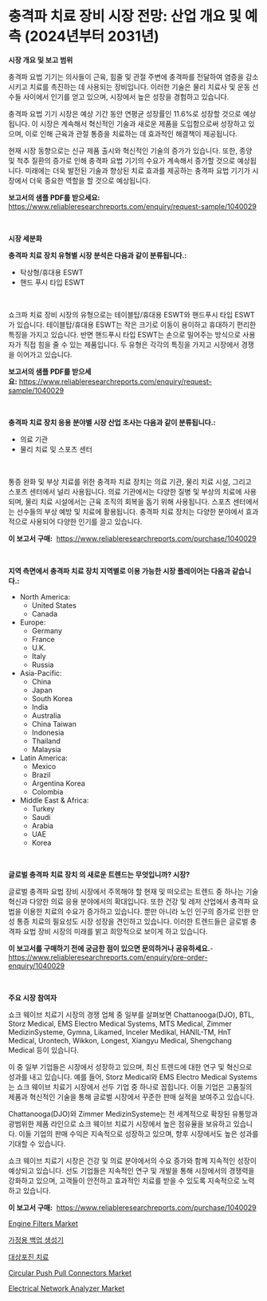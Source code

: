 <p><h1>충격파 치료 장비 시장 전망: 산업 개요 및 예측 (2024년부터 2031년)</h1></p><p><strong>시장 개요 및 보고 범위</strong></p>
<p><p>충격파 요법 기기는 의사들이 근육, 힘줄 및 관절 주변에 충격파를 전달하여 염증을 감소시키고 치료를 촉진하는 데 사용되는 장비입니다. 이러한 기술은 물리 치료사 및 운동 선수들 사이에서 인기를 얻고 있으며, 시장에서 높은 성장을 경험하고 있습니다.</p><p>충격파 요법 기기 시장은 예상 기간 동안 연평균 성장률인 11.6%로 성장할 것으로 예상됩니다. 이 시장은 계속해서 혁신적인 기술과 새로운 제품을 도입함으로써 성장하고 있으며, 이로 인해 근육과 관절 통증을 치료하는 데 효과적인 해결책이 제공됩니다.</p><p>현재 시장 동향으로는 신규 제품 출시와 혁신적인 기술의 증가가 있습니다. 또한, 종양 및 척추 질환의 증가로 인해 충격파 요법 기기의 수요가 계속해서 증가할 것으로 예상됩니다. 미래에는 더욱 발전된 기술과 향상된 치료 효과를 제공하는 충격파 요법 기기가 시장에서 더욱 중요한 역할을 할 것으로 예상됩니다.</p></p>
<p><strong>보고서의 샘플 PDF를 받으세요:</strong> <a href="https://www.reliableresearchreports.com/enquiry/request-sample/1040029">https://www.reliableresearchreports.com/enquiry/request-sample/1040029</a></p>
<p>&nbsp;</p>
<p><strong>시장 세분화</strong></p>
<p><strong>충격파 치료 장치 유형별 시장 분석은 다음과 같이 분류됩니다.:</strong></p>
<p><ul><li>탁상형/휴대용 ESWT</li><li>핸드 푸시 타입 ESWT</li></ul></p>
<p>&nbsp;</p>
<p><p>쇼크파 치료 장비 시장의 유형으로는 테이블탑/휴대용 ESWT와 핸드푸시 타입 ESWT가 있습니다. 테이블탑/휴대용 ESWT는 작은 크기로 이동이 용이하고 휴대하기 편리한 특징을 가지고 있습니다. 반면 핸드푸시 타입 ESWT는 손으로 밀어주는 방식으로 사용자가 직접 힘을 줄 수 있는 제품입니다. 두 유형은 각각의 특징을 가지고 시장에서 경쟁을 이어가고 있습니다.</p></p>
<p><strong>보고서의 샘플 PDF를 받으세요:</strong>&nbsp;<a href="https://www.reliableresearchreports.com/enquiry/request-sample/1040029">https://www.reliableresearchreports.com/enquiry/request-sample/1040029</a></p>
<p>&nbsp;</p>
<p><strong> 충격파 치료 장치 응용 분야별 시장 산업 조사는 다음과 같이 분류됩니다.:</strong></p>
<p><ul><li>의료 기관</li><li>물리 치료 및 스포츠 센터</li></ul></p>
<p>&nbsp;</p>
<p><p>통증 완화 및 부상 치료를 위한 충격파 치료 장치는 의료 기관, 물리 치료 시설, 그리고 스포츠 센터에서 널리 사용됩니다. 의료 기관에서는 다양한 질병 및 부상의 치료에 사용되며, 물리 치료 시설에서는 근육 조직의 회복을 돕기 위해 사용됩니다. 스포츠 센터에서는 선수들의 부상 예방 및 치료에 활용됩니다. 충격파 치료 장치는 다양한 분야에서 효과적으로 사용되어 다양한 인기를 끌고 있습니다.</p></p>
<p><strong>이 보고서 구매:</strong>&nbsp; <a href="https://www.reliableresearchreports.com/purchase/1040029">https://www.reliableresearchreports.com/purchase/1040029</a></p>
<p>&nbsp;</p>
<p><strong>지역 측면에서 충격파 치료 장치 지역별로 이용 가능한 시장 플레이어는 다음과 같습니다.:</strong></p>
<p><ul>
    <li>
        North America:
        <ul>
            <li>United States</li>
            <li>Canada</li>
        </ul>
    </li>
    <li>
        Europe:
        <ul>
            <li>Germany</li>
            <li>France</li>
            <li>U.K.</li>
            <li>Italy</li>
            <li>Russia</li>
        </ul>
    </li>
    <li>
        Asia-Pacific:
        <ul>
            <li>China</li>
            <li>Japan</li>
            <li>South Korea</li>
            <li>India</li>
            <li>Australia</li>
            <li>China Taiwan</li>
            <li>Indonesia</li>
            <li>Thailand</li>
            <li>Malaysia</li>
        </ul>
    </li>
    <li>
        Latin America:
        <ul>
            <li>Mexico</li>
            <li>Brazil</li>
            <li>Argentina Korea</li>
            <li>Colombia</li>
        </ul>
    </li>
    <li>
        Middle East & Africa:
        <ul>
            <li>Turkey</li>
            <li>Saudi</li>
            <li>Arabia</li>
            <li>UAE</li>
            <li>Korea</li>
        </ul>
    </li>
    </ul></p>
<p>&nbsp;</p>
<p><strong>글로벌 충격파 치료 장치 의 새로운 트렌드는 무엇입니까? 시장?</strong></p>
<p><p>글로벌 충격파 요법 장비 시장에서 주목해야 할 현재 및 떠오르는 트렌드 중 하나는 기술 혁신과 다양한 의료 응용 분야에서의 확대입니다. 또한 건강 및 레저 산업에서 충격파 요법을 이용한 치료의 수요가 증가하고 있습니다. 뿐만 아니라 노인 인구의 증가로 인한 만성 통증 치료의 필요성도 시장 성장을 견인하고 있습니다. 이러한 트렌드들은 글로벌 충격파 요법 장비 시장의 미래를 밝고 희망적으로 보이게 하고 있습니다.</p></p>
<p><strong>이 보고서를 구매하기 전에 궁금한 점이 있으면 문의하거나 공유하세요.</strong>- <a href="https://www.reliableresearchreports.com/enquiry/pre-order-enquiry/1040029">https://www.reliableresearchreports.com/enquiry/pre-order-enquiry/1040029</a></p>
<p>&nbsp;</p>
<p><strong>주요 시장 참여자</strong></p>
<p><p>쇼크 웨이브 치료기 시장의 경쟁 업체 중 일부를 살펴보면 Chattanooga(DJO), BTL, Storz Medical, EMS Electro Medical Systems, MTS Medical, Zimmer MedizinSysteme, Gymna, Likamed, Inceler Medikal, HANIL-TM, HnT Medical, Urontech, Wikkon, Longest, Xiangyu Medical, Shengchang Medical 등이 있습니다. </p><p>이 중 일부 기업들은 시장에서 성장하고 있으며, 최신 트렌드에 대한 연구 및 혁신으로 성과를 내고 있습니다. 예를 들어, Storz Medical와 EMS Electro Medical Systems는 쇼크 웨이브 치료기 시장에서 선두 기업 중 하나로 꼽힙니다. 이들 기업은 고품질의 제품과 혁신적인 기술을 통해 글로벌 시장에서 꾸준한 판매 실적을 보여주고 있습니다.</p><p>Chattanooga(DJO)와 Zimmer MedizinSysteme는 전 세계적으로 확장된 유통망과 광범위한 제품 라인으로 쇼크 웨이브 치료기 시장에서 높은 점유율을 보유하고 있습니다. 이들 기업의 판매 수익은 지속적으로 성장하고 있으며, 향후 시장에서도 높은 성과를 기대할 수 있습니다.</p><p>쇼크 웨이브 치료기 시장은 건강 및 의료 분야에서의 수요 증가와 함께 지속적인 성장이 예상되고 있습니다. 선도 기업들은 지속적인 연구 및 개발을 통해 시장에서의 경쟁력을 강화하고 있으며, 고객들이 안전하고 효과적인 치료를 받을 수 있도록 지속적으로 노력하고 있습니다.</p></p>
<p><strong>이 보고서 구매:</strong>&nbsp;&nbsp;<a href="https://www.reliableresearchreports.com/purchase/1040029">https://www.reliableresearchreports.com/purchase/1040029</a></p>
<p><p><a href="https://issuu.com/reportprime-2/docs/engine-filters-market-size-2030.pptx">Engine Filters Market</a></p><p><a href="https://medium.com/@trevorkruvalis5678/%EC%A3%BC%EA%B1%B0%EC%9A%A9-%EB%B0%B1%EC%97%85-%EB%B0%9C%EC%A0%84%EA%B8%B0-%EC%8B%9C%EC%9E%A5%EC%9D%80-%EC%8B%9C%EC%9E%A5-%EC%A0%90%EC%9C%A0%EC%9C%A8-%EC%8B%9C%EC%9E%A5-%EB%8F%99%ED%96%A5-%EB%B0%8F-%EC%8B%9C%EC%9E%A5-%EC%84%B1%EC%9E%A5%EC%97%90-%EB%8C%80%ED%95%9C-%EC%A0%95%EB%B3%B4%EB%A5%BC-%EC%A0%9C%EA%B3%B5%ED%95%A9%EB%8B%88%EB%8B%A4-2dc24e96a035">가정용 백업 생성기</a></p><p><a href="https://github.com/vsoq0zknh59/Market-Research-Report-List-1/blob/main/607882310552.md">대상포진 치료</a></p><p><a href="https://github.com/prosalinda88/Market-Research-Report-List-3/blob/main/circular-push-pull-connectors-market.md">Circular Push Pull Connectors Market</a></p><p><a href="https://github.com/globismark/Market-Research-Report-List-2/blob/main/electrical-network-analyzer-market.md">Electrical Network Analyzer Market</a></p></p>
